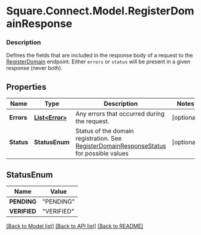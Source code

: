 # Square.Connect.Model.RegisterDomainResponse

### Description

Defines the fields that are included in the response body of a request to the [RegisterDomain](#endpoint-registerdomain) endpoint.  Either `errors` or `status` will be present in a given response (never both).

## Properties

Name | Type | Description | Notes
------------ | ------------- | ------------- | -------------
**Errors** | [**List&lt;Error&gt;**](Error.md) | Any errors that occurred during the request. | [optional] 
**Status** | **StatusEnum** | Status of the domain registration. See [RegisterDomainResponseStatus](#type-registerdomainresponsestatus) for possible values | [optional] 


## StatusEnum

Name | Value
------------ | -------------
**PENDING** | "PENDING"
**VERIFIED** | "VERIFIED"



[[Back to Model list]](../README.md#documentation-for-models) [[Back to API list]](../README.md#documentation-for-api-endpoints) [[Back to README]](../README.md)


